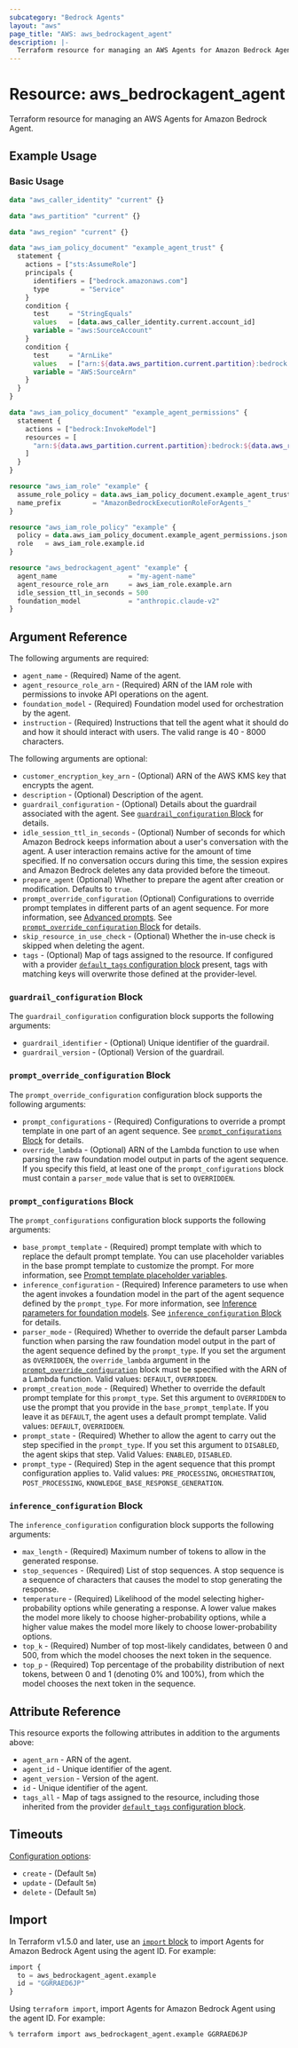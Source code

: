 ```yaml
---
subcategory: "Bedrock Agents"
layout: "aws"
page_title: "AWS: aws_bedrockagent_agent"
description: |-
  Terraform resource for managing an AWS Agents for Amazon Bedrock Agent.
---
```

# Resource: aws_bedrockagent_agent

Terraform resource for managing an AWS Agents for Amazon Bedrock Agent.

## Example Usage

### Basic Usage

```terraform
data "aws_caller_identity" "current" {}

data "aws_partition" "current" {}

data "aws_region" "current" {}

data "aws_iam_policy_document" "example_agent_trust" {
  statement {
    actions = ["sts:AssumeRole"]
    principals {
      identifiers = ["bedrock.amazonaws.com"]
      type        = "Service"
    }
    condition {
      test     = "StringEquals"
      values   = [data.aws_caller_identity.current.account_id]
      variable = "aws:SourceAccount"
    }
    condition {
      test     = "ArnLike"
      values   = ["arn:${data.aws_partition.current.partition}:bedrock:${data.aws_region.current.name}:${data.aws_caller_identity.current.account_id}:agent/*"]
      variable = "AWS:SourceArn"
    }
  }
}

data "aws_iam_policy_document" "example_agent_permissions" {
  statement {
    actions = ["bedrock:InvokeModel"]
    resources = [
      "arn:${data.aws_partition.current.partition}:bedrock:${data.aws_region.current.name}::foundation-model/anthropic.claude-v2",
    ]
  }
}

resource "aws_iam_role" "example" {
  assume_role_policy = data.aws_iam_policy_document.example_agent_trust.json
  name_prefix        = "AmazonBedrockExecutionRoleForAgents_"
}

resource "aws_iam_role_policy" "example" {
  policy = data.aws_iam_policy_document.example_agent_permissions.json
  role   = aws_iam_role.example.id
}

resource "aws_bedrockagent_agent" "example" {
  agent_name                  = "my-agent-name"
  agent_resource_role_arn     = aws_iam_role.example.arn
  idle_session_ttl_in_seconds = 500
  foundation_model            = "anthropic.claude-v2"
}
```

## Argument Reference

The following arguments are required:

* `agent_name` - (Required) Name of the agent.
* `agent_resource_role_arn` - (Required) ARN of the IAM role with permissions to invoke API operations on the agent.
* `foundation_model` - (Required) Foundation model used for orchestration by the agent.
* `instruction` - (Required) Instructions that tell the agent what it should do and how it should interact with users. The valid range is 40 - 8000 characters.

The following arguments are optional:

* `customer_encryption_key_arn` - (Optional) ARN of the AWS KMS key that encrypts the agent.
* `description` - (Optional) Description of the agent.
* `guardrail_configuration` - (Optional) Details about the guardrail associated with the agent. See [`guardrail_configuration` Block](#guardrail_configuration-block) for details.
* `idle_session_ttl_in_seconds` - (Optional) Number of seconds for which Amazon Bedrock keeps information about a user's conversation with the agent. A user interaction remains active for the amount of time specified. If no conversation occurs during this time, the session expires and Amazon Bedrock deletes any data provided before the timeout.
* `prepare_agent` (Optional) Whether to prepare the agent after creation or modification. Defaults to `true`.
* `prompt_override_configuration` (Optional) Configurations to override prompt templates in different parts of an agent sequence. For more information, see [Advanced prompts](https://docs.aws.amazon.com/bedrock/latest/userguide/advanced-prompts.html). See [`prompt_override_configuration` Block](#prompt_override_configuration-block) for details.
* `skip_resource_in_use_check` - (Optional) Whether the in-use check is skipped when deleting the agent.
* `tags` - (Optional) Map of tags assigned to the resource. If configured with a provider [`default_tags` configuration block](/docs/providers/aws/index.html#default_tags-configuration-block) present, tags with matching keys will overwrite those defined at the provider-level.

### `guardrail_configuration` Block

The `guardrail_configuration` configuration block supports the following arguments:

* `guardrail_identifier` - (Optional) Unique identifier of the guardrail.
* `guardrail_version` - (Optional) Version of the guardrail.

### `prompt_override_configuration` Block

The `prompt_override_configuration` configuration block supports the following arguments:

* `prompt_configurations` - (Required) Configurations to override a prompt template in one part of an agent sequence. See [`prompt_configurations` Block](#prompt_configurations-block) for details.
* `override_lambda` - (Optional) ARN of the Lambda function to use when parsing the raw foundation model output in parts of the agent sequence. If you specify this field, at least one of the `prompt_configurations` block must contain a `parser_mode` value that is set to `OVERRIDDEN`.

### `prompt_configurations` Block

The `prompt_configurations` configuration block supports the following arguments:

* `base_prompt_template` - (Required) prompt template with which to replace the default prompt template. You can use placeholder variables in the base prompt template to customize the prompt. For more information, see [Prompt template placeholder variables](https://docs.aws.amazon.com/bedrock/latest/userguide/prompt-placeholders.html).
* `inference_configuration` - (Required) Inference parameters to use when the agent invokes a foundation model in the part of the agent sequence defined by the `prompt_type`. For more information, see [Inference parameters for foundation models](https://docs.aws.amazon.com/bedrock/latest/userguide/model-parameters.html). See [`inference_configuration` Block](#inference_configuration-block) for details.
* `parser_mode` - (Required) Whether to override the default parser Lambda function when parsing the raw foundation model output in the part of the agent sequence defined by the `prompt_type`. If you set the argument as `OVERRIDDEN`, the `override_lambda` argument in the [`prompt_override_configuration`](#prompt_override_configuration-block) block must be specified with the ARN of a Lambda function. Valid values: `DEFAULT`, `OVERRIDDEN`.
* `prompt_creation_mode` - (Required) Whether to override the default prompt template for this `prompt_type`. Set this argument to `OVERRIDDEN` to use the prompt that you provide in the `base_prompt_template`. If you leave it as `DEFAULT`, the agent uses a default prompt template. Valid values: `DEFAULT`, `OVERRIDDEN`.
* `prompt_state` - (Required) Whether to allow the agent to carry out the step specified in the `prompt_type`. If you set this argument to `DISABLED`, the agent skips that step. Valid Values: `ENABLED`, `DISABLED`.
* `prompt_type` - (Required) Step in the agent sequence that this prompt configuration applies to. Valid values: `PRE_PROCESSING`, `ORCHESTRATION`, `POST_PROCESSING`, `KNOWLEDGE_BASE_RESPONSE_GENERATION`.

### `inference_configuration` Block

The `inference_configuration` configuration block supports the following arguments:

* `max_length` - (Required) Maximum number of tokens to allow in the generated response.
* `stop_sequences` - (Required) List of stop sequences. A stop sequence is a sequence of characters that causes the model to stop generating the response.
* `temperature` - (Required) Likelihood of the model selecting higher-probability options while generating a response. A lower value makes the model more likely to choose higher-probability options, while a higher value makes the model more likely to choose lower-probability options.
* `top_k` - (Required) Number of top most-likely candidates, between 0 and 500, from which the model chooses the next token in the sequence.
* `top_p` - (Required) Top percentage of the probability distribution of next tokens, between 0 and 1 (denoting 0% and 100%), from which the model chooses the next token in the sequence.

## Attribute Reference

This resource exports the following attributes in addition to the arguments above:

* `agent_arn` - ARN of the agent.
* `agent_id` - Unique identifier of the agent.
* `agent_version` - Version of the agent.
* `id` - Unique identifier of the agent.
* `tags_all` - Map of tags assigned to the resource, including those inherited from the provider [`default_tags` configuration block](https://registry.terraform.io/providers/hashicorp/aws/latest/docs#default_tags-configuration-block).

## Timeouts

[Configuration options](https://developer.hashicorp.com/terraform/language/resources/syntax#operation-timeouts):

* `create` - (Default `5m`)
* `update` - (Default `5m`)
* `delete` - (Default `5m`)

## Import

In Terraform v1.5.0 and later, use an [`import` block](https://developer.hashicorp.com/terraform/language/import) to import Agents for Amazon Bedrock Agent using the agent ID. For example:

```terraform
import {
  to = aws_bedrockagent_agent.example
  id = "GGRRAED6JP"
}
```

Using `terraform import`, import Agents for Amazon Bedrock Agent using the agent ID. For example:

```console
% terraform import aws_bedrockagent_agent.example GGRRAED6JP
```
